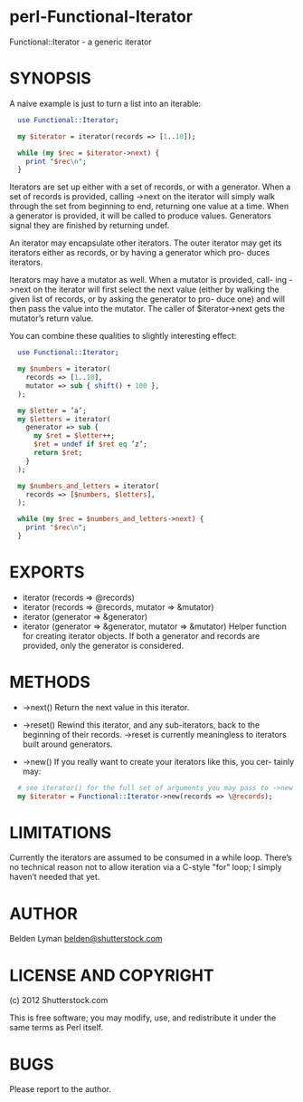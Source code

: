 perl-Functional-Iterator
========================

Functional::Iterator - a generic iterator

SYNOPSIS
========

A naive example is just to turn a list into an iterable:

```perl
  use Functional::Iterator;

  my $iterator = iterator(records => [1..10]);

  while (my $rec = $iterator->next) {
    print "$rec\n";
  }
```

Iterators are set up either with a set of records, or with a generator.
When a set of records is provided, calling ->next on the iterator will
simply walk through the set from beginning to end, returning one value
at a time. When a generator is provided, it will be called to produce
values. Generators signal they are finished by returning undef.

An iterator may encapsulate other iterators. The outer iterator may get
its iterators either as records, or by having a generator which pro-
duces iterators.

Iterators may have a mutator as well. When a mutator is provided, call-
ing ->next on the iterator will first select the next value (either by
walking the given list of records, or by asking the generator to pro-
duce one) and will then pass the value into the mutator. The caller of
$iterator->next gets the mutator’s return value.

You can combine these qualities to slightly interesting effect:

```perl
  use Functional::Iterator;

  my $numbers = iterator(
    records => [1..10],
    mutator => sub { shift() + 100 },
  );

  my $letter = ’a’;
  my $letters = iterator(
    generator => sub {
      my $ret = $letter++;
      $ret = undef if $ret eq ’z’;
      return $ret;
    }
  );

  my $numbers_and_letters = iterator(
    records => [$numbers, $letters],
  );

  while (my $rec = $numbers_and_letters->next) {
    print "$rec\n";
  }
```

EXPORTS
=======

  * iterator (records => \@records)
  * iterator (records => \@records, mutator => \&mutator)
  * iterator (generator => \&generator)
  * iterator (generator => \&generator, mutator => \&mutator)
      Helper function for creating iterator objects. If both a generator
      and records are provided, only the generator is considered.

METHODS
=======

  * ->next()
      Return the next value in this iterator.

  * ->reset()
      Rewind this iterator, and any sub-iterators, back to the beginning
      of their records. ->reset is currently meaningless to iterators
      built around generators.

  * ->new()
      If you really want to create your iterators like this, you cer-
      tainly may:

```perl
  # see iterator() for the full set of arguments you may pass to ->new
  my $iterator = Functional::Iterator->new(records => \@records);
```

LIMITATIONS
===========

Currently the iterators are assumed to be consumed in a while loop.
There’s no technical reason not to allow iteration via a C-style "for"
loop; I simply haven’t needed that yet.

AUTHOR
======

Belden Lyman <belden@shutterstock.com>

LICENSE AND COPYRIGHT
=====================

(c) 2012 Shutterstock.com

This is free software; you may modify, use, and redistribute it under
the same terms as Perl itself.

BUGS
====

Please report to the author.
